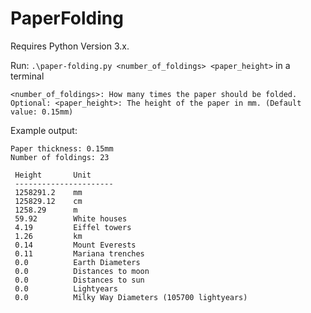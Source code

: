 # PaperFolding
Requires Python Version 3.x.

Run: `.\paper-folding.py <number_of_foldings> <paper_height>` in a terminal

```
<number_of_foldings>: How many times the paper should be folded.
Optional: <paper_height>: The height of the paper in mm. (Default value: 0.15mm)
```

Example output:
```
Paper thickness: 0.15mm
Number of foldings: 23

 Height       Unit
 ----------------------
 1258291.2    mm
 125829.12    cm
 1258.29      m
 59.92        White houses
 4.19         Eiffel towers
 1.26         km
 0.14         Mount Everests
 0.11         Mariana trenches
 0.0          Earth Diameters
 0.0          Distances to moon
 0.0          Distances to sun
 0.0          Lightyears
 0.0          Milky Way Diameters (105700 lightyears)
```

